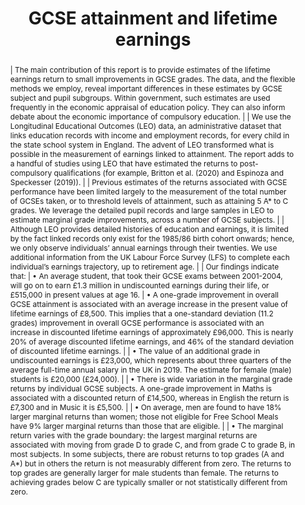 ---
layout: publication
title: GCSE attainment and lifetime earnings
authors: Louis Hodge, Allan Little, and Matthew Weldon
year: 2021
institution: Department for Education
address: London, UK
type: Research Report
number: RR1131
pdf: assets.publishing.service.gov.uk/media/60c36f0cd3bf7f4bd11a2326/GCSE_Attainment_and_Lifetime_Earnings_PDF3A.pdf
landing: www.gov.uk/government/publications/gcse-attainment-and-lifetime-earnings
supplementary: assets.publishing.service.gov.uk/media/60c1e4b2d3bf7f4bcee70968/Supplementary_tables_GCSE_attainment_and_lifetime_earnings.ods
abstract: |
    | The main contribution of this report is to provide estimates of the lifetime earnings return to small improvements in GCSE grades. The data, and the flexible methods we employ, reveal important differences in these estimates by GCSE subject and pupil subgroups. Within government, such estimates are used frequently in the economic appraisal of education policy. They can also inform debate about the economic importance of compulsory education.
    |
    | We use the Longitudinal Educational Outcomes (LEO) data, an administrative dataset that links education records with income and employment records, for every child in the state school system in England. The advent of LEO transformed what is possible in the measurement of earnings linked to attainment. The report adds to a handful of studies using LEO that have estimated the returns to post-compulsory qualifications (for example, Britton et al. (2020) and Espinoza and Speckesser (2019)).
    |
    | Previous estimates of the returns associated with GCSE performance have been limited largely to the measurement of the total number of GCSEs taken, or to threshold levels of attainment, such as attaining 5 A* to C grades. We leverage the detailed pupil records and large samples in LEO to estimate marginal grade improvements, across a number of GCSE subjects.
    |
    | Although LEO provides detailed histories of education and earnings, it is limited by the fact linked records only exist for the 1985/86 birth cohort onwards; hence, we only observe individuals’ annual earnings through their twenties. We use additional information from the UK Labour Force Survey (LFS) to complete each individual’s earnings trajectory, up to retirement age.
    |
    | Our findings indicate that:
    | • An average student, that took their GCSE exams between 2001-2004, will go on to earn £1.3 million in undiscounted earnings during their life, or £515,000 in present values at age 16.
    | • A one-grade improvement in overall GCSE attainment is associated with an average increase in the present value of lifetime earnings of £8,500. This implies that a one-standard deviation (11.2 grades) improvement in overall GCSE performance is associated with an increase in discounted lifetime earnings of approximately £96,000. This is nearly 20% of average discounted lifetime earnings, and 46% of the standard deviation of discounted lifetime earnings.
    |
    | • The value of an additional grade in undiscounted earnings is £23,000, which represents about three quarters of the average full-time annual salary in the UK in 2019. The estimate for female (male) students is £20,000 (£24,000).
    |
    | • There is wide variation in the marginal grade returns by individual GCSE subjects. A one-grade improvement in Maths is associated with a discounted return of £14,500, whereas in English the return is £7,300 and in Music it is £5,500.
    |
    | • On average, men are found to have 18% larger marginal returns than women; those not eligible for Free School Meals have 9% larger marginal returns than those that are eligible.
    |
    | • The marginal return varies with the grade boundary: the largest marginal returns are associated with moving from grade D to grade C, and from grade C to grade B, in most subjects. In some subjects, there are robust returns to top grades (A and A*) but in others the return is not measurably different from zero. The returns to top grades are generally larger for male students than female. The returns to achieving grades below C are typically smaller or not statistically different from zero.
isbn: 978-1-83870-264-9
---